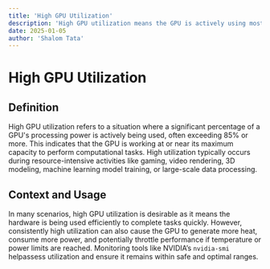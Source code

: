 ```yaml
---
title: 'High GPU Utilization'
description: 'High GPU utilization means the GPU is actively using most of its processing power for intensive tasks.'
date: 2025-01-05
author: 'Shalom Tata'
---
```

# High GPU Utilization

## Definition

High GPU utilization refers to a situation where a significant percentage
of a GPU's processing power is actively being used, often exceeding 85% or more.
This indicates that the GPU is working at or near its maximum capacity to perform
computational tasks. High utilization typically occurs during resource-intensive
activities like gaming, video rendering, 3D modeling, machine learning model training, or large-scale data processing.

## Context and Usage

In many scenarios, high GPU utilization is desirable as it means the hardware
is being used efficiently to complete tasks quickly. However, consistently
high utilization can also cause the GPU to generate more heat, consume more power,
and potentially throttle performance if temperature or power limits are reached.
Monitoring tools like NVIDIA’s `nvidia-smi` helpassess utilization and ensure it
remains within safe and optimal ranges.